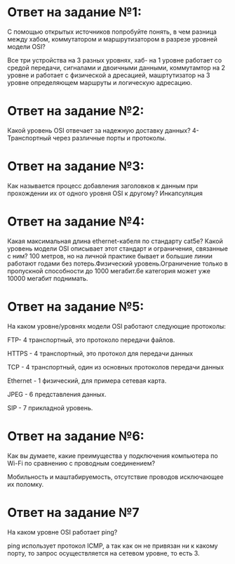 # Ответ на задание №1:
С помощью открытых источников попробуйте понять, в чем разница между хабом, коммутатором и маршрутизатором в разрезе уровней модели OSI?

Все три устройства на 3 разных уровнях, хаб- на 1 уровне работает со средой передачи, сигналами и двоичными данными, коммутамтор на 2 уровне и работает с физической а
дресацией, машртутизатор на 3 уровне определяющем маршруты и  логическую адресацию.

# Ответ на задание №2:

Какой уровень OSI отвечает за надежную доставку данных?
4-Транспортный через различные порты и протоколы.

# Ответ на задание №3:

Как называется процесс добавления заголовков к данным при прохождении их от одного уровня OSI к другому?
Инкапсуляция


# Ответ на задание №4:

Какая максимальная длина ethernet-кабеля по стандарту cat5e? Какой уровень модели OSI описывает этот стандарт и ограничения, связанные с ним?
100 метров, но на личной практике бывает и большие линии работают годами без потерь.Физический уровень.Ограничение только в пропускной способности до 1000 мегабит.6e категория может уже 10000 мегабит поднимать.



# Ответ на задание №5:
На каком уровне/уровнях модели OSI работают следующие протоколы:

FTP- 4 транспортный, это протоколо передачи файлов.

HTTPS - 4 транспортный, это протокол для передачи данных

TCP - 4 транспортный, один из основных протоколов передачи данных

Ethernet - 1 физический, для примера сетевая карта.

JPEG - 6 представления данных. 

SIP - 7 прикладной уровень.


# Ответ на задание №6:
Как вы думаете, какие преимущества у подключения компьютера по Wi-Fi по сравнению с проводным соединением?

Мобильность и маштабируемость, отсутствие проводов исключающее их поломку.

# Ответ на задание №7
На каком уровне OSI работает ping?

ping использует протокол ICMP, а так как он не привязан ни к какому порту, то запрос осуществляется на сетевом уровне, то есть 3.
